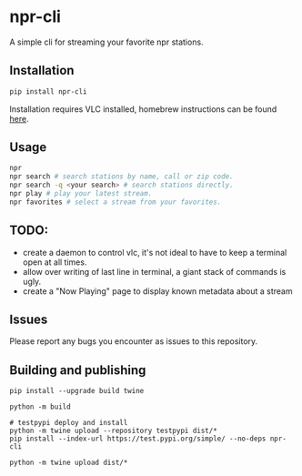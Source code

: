# npr-cli

A simple cli for streaming your favorite npr stations.

## Installation

```bash
pip install npr-cli
```

Installation requires VLC installed, homebrew instructions can be found [here](https://formulae.brew.sh/cask/vlc).

## Usage

```bash
npr
npr search # search stations by name, call or zip code.
npr search -q <your search> # search stations directly.
npr play # play your latest stream.
npr favorites # select a stream from your favorites.
```

## TODO:
- create a daemon to control vlc, it's not ideal to have to keep a terminal open at all times.
- allow over writing of last line in terminal, a giant stack of commands is ugly.
- create a "Now Playing" page to display known metadata about a stream

## Issues

Please report any bugs you encounter as issues to this repository.

## Building and publishing
```
pip install --upgrade build twine

python -m build

# testpypi deploy and install
python -m twine upload --repository testpypi dist/*
pip install --index-url https://test.pypi.org/simple/ --no-deps npr-cli

python -m twine upload dist/*
```